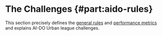 # The Challenges {#part:aido-rules}

This section precisely defines the [general rules](#other-rules) and [performance metrics](#measuring-performance) and explains AI-DO Urban league challenges.

<minitoc />

